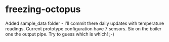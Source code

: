 # freezing-octopus

Added sample_data folder - I'll commit there daily updates with temperature readings.
Current prototype configuration have 7 sensors. Six on the boiler one the output pipe.
Try to guess which is which! ;-)
